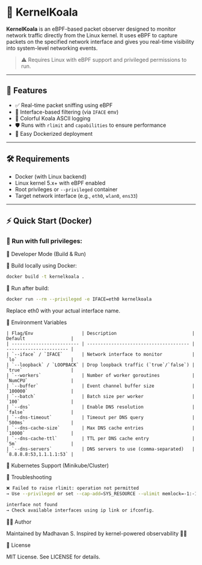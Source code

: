 # 🐨 KernelKoala

**KernelKoala** is an eBPF-based packet observer designed to monitor network traffic directly from the Linux kernel. It uses eBPF to capture packets on the specified network interface and gives you real-time visibility into system-level networking events.

> ⚠️ Requires Linux with eBPF support and privileged permissions to run.

---

## 🚀 Features

- ✅ Real-time packet sniffing using eBPF
- 📶 Interface-based filtering (via `IFACE` env)
- 🧪 Colorful Koala ASCII logging
- 🛡️ Runs with `rlimit` and `capabilities` to ensure performance
- 🐳 Easy Dockerized deployment

---

## 🛠️ Requirements

- Docker (with Linux backend)
- Linux kernel 5.x+ with eBPF enabled
- Root privileges or `--privileged` container
- Target network interface (e.g., `eth0`, `wlan0`, `ens33`)

---

## ⚡ Quick Start (Docker)

### 🔁 Run with full privileges:

🧪 Developer Mode (Build & Run)

🧱 Build locally using Docker:

```bash
docker build -t kernelkoala .
```

🏃 Run after build:

```bash
docker run --rm --privileged -e IFACE=eth0 kernelkoala
```

Replace eth0 with your actual interface name.

🧵 Environment Variables

```table
| Flag/Env                  | Description                            | Default                 |
| ------------------------- | -------------------------------------- | ----------------------- |
| `--iface` / `IFACE`       | Network interface to monitor           | `lo`                    |
| `--loopback` / `LOOPBACK` | Drop loopback traffic (`true`/`false`) | `true`                  |
| `--workers`               | Number of worker goroutines            | `NumCPU`                |
| `--buffer`                | Event channel buffer size              | `100000`                |
| `--batch`                 | Batch size per worker                  | `100`                   |
| `--dns`                   | Enable DNS resolution                  | `false`                 |
| `--dns-timeout`           | Timeout per DNS query                  | `500ms`                 |
| `--dns-cache-size`        | Max DNS cache entries                  | `10000`                 |
| `--dns-cache-ttl`         | TTL per DNS cache entry                | `5m`                    |
| `--dns-servers`           | DNS servers to use (comma-separated)   | `8.8.8.8:53,1.1.1.1:53` |
```

🐙 Kubernetes Support (Minikube/Cluster)


🧹 Troubleshooting

```bash
❌ Failed to raise rlimit: operation not permitted
→ Use --privileged or set --cap-add=SYS_RESOURCE --ulimit memlock=-1:-1.

interface not found
→ Check available interfaces using ip link or ifconfig.

```

👨‍💻 Author

Maintained by Madhavan S.
Inspired by kernel-powered observability 🐧🧠


📄 License

MIT License. See LICENSE for details.


